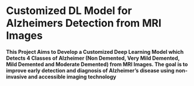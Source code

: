 # Customized DL Model for Alzheimers Detection from MRI Images

**This Project Aims to Develop a Customized Deep Learning Model which Detects 4 Classes of Alzheimer (Non Demented,
Very Mild Demented, Mild Demented and Moderate Demented) from MRI Images. The goal is to improve early detection and
diagnosis of Alzheimer’s disease using non-invasive and accessible imaging technology**


